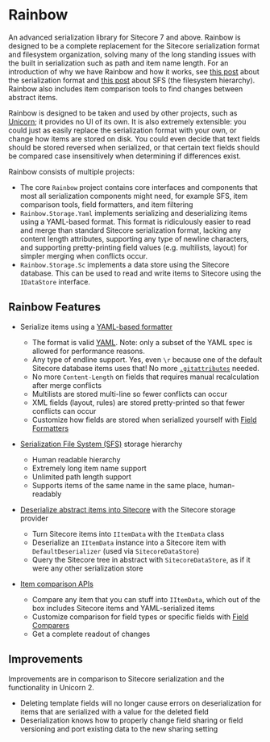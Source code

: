 # Rainbow

An advanced serialization library for Sitecore 7 and above. Rainbow is designed to be a complete replacement for the Sitecore serialization format and filesystem organization, solving many of the long standing issues with the built in serialization such as path and item name length. For an introduction of why we have Rainbow and how it works, see [this post](http://kamsar.net/index.php/2015/07/Rethinking-the-Sitecore-Serialization-Format-Unicorn-3-Preview-part-1/) about the serialization format and [this post](http://kamsar.net/index.php/2015/08/Reinventing-the-Serialization-File-System-Rainbow-Preview-Part-2/) about SFS (the filesystem hierarchy). Rainbow also includes item comparison tools to find changes between abstract items.

Rainbow is designed to be taken and used by other projects, such as [Unicorn](https://github.com/kamsar/Unicorn); it provides no UI of its own. It is also extremely extensible: you could just as easily replace the serialization format with your own, or change how items are stored on disk. You could even decide that text fields should be stored reversed when serialized, or that certain text fields should be compared case insensitively when determining if differences exist.

Rainbow consists of multiple projects:

* The core `Rainbow` project contains core interfaces and components that most all serialization components might need, for example SFS, item comparison tools, field formatters, and item filtering
* `Rainbow.Storage.Yaml` implements serializing and deserializing items using a YAML-based format. This format is ridiculously easier to read and merge than standard Sitecore serialization format, lacking any content length attributes, supporting any type of newline characters, and supporting pretty-printing field values (e.g. multilists, layout) for simpler merging when conflicts occur.
* `Rainbow.Storage.Sc` implements a data store using the Sitecore database. This can be used to read and write items to Sitecore using the `IDataStore` interface.

## Rainbow Features

* Serialize items using a [YAML-based formatter](https://github.com/kamsar/Rainbow/tree/master/src/Rainbow.Storage.Yaml)
	* The format is valid [YAML](http://yaml.org/). Note: only a subset of the YAML spec is allowed for performance reasons.
	* Any type of endline support. Yes, even `\r` because one of the default Sitecore database items uses that! No more [`.gitattributes`](http://seankearney.com/post/Using-Team-Development-for-Sitecore-with-GitHub) needed.
	* No more `Content-Length` on fields that requires manual recalculation after merge conflicts
	* Multilists are stored multi-line so fewer conflicts can occur
	* XML fields (layout, rules) are stored pretty-printed so that fewer conflicts can occur
	* Customize how fields are stored when serialized yourself with [Field Formatters](https://github.com/kamsar/Rainbow/tree/master/src/Rainbow/Formatting/FieldFormatters)
* [Serialization File System (SFS)](https://github.com/kamsar/Rainbow/tree/master/src/Rainbow/Storage) storage hierarchy
	* Human readable hierarchy
	* Extremely long item name support
	* Unlimited path length support
	* Supports items of the same name in the same place, human-readably
* [Deserialize abstract items into Sitecore](https://github.com/kamsar/Rainbow/tree/master/src/Rainbow.Storage.Sc) with the Sitecore storage provider
	* Turn Sitecore items into `IItemData` with the `ItemData` class
	* Deserialize an `IItemData` instance into a Sitecore item with `DefaultDeserializer` (used via `SitecoreDataStore`)
	* Query the Sitecore tree in abstract with `SitecoreDataStore`, as if it were any other serialization store
	
* [Item comparison APIs](https://github.com/kamsar/Rainbow/tree/master/src/Rainbow/Diff)
	* Compare any item that you can stuff into `IItemData`, which out of the box includes Sitecore items and YAML-serialized items
	* Customize comparison for field types or specific fields with [Field Comparers](https://github.com/kamsar/Rainbow/tree/master/src/Rainbow/Diff/Fields)
	* Get a complete readout of changes 

## Improvements
Improvements are in comparison to Sitecore serialization and the functionality in Unicorn 2.

* Deleting template fields will no longer cause errors on deserialization for items that are serialized with a value for the deleted field
* Deserialization knows how to properly change field sharing or field versioning and port existing data to the new sharing setting
